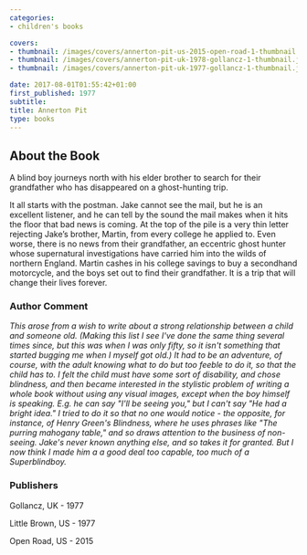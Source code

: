 ```yaml
---
categories:
- children's books

covers:
- thumbnail: /images/covers/annerton-pit-us-2015-open-road-1-thumbnail.jpg
- thumbnail: /images/covers/annerton-pit-uk-1978-gollancz-1-thumbnail.jpg
- thumbnail: /images/covers/annerton-pit-uk-1977-gollancz-1-thumbnail.jpg

date: 2017-08-01T01:55:42+01:00
first_published: 1977
subtitle:
title: Annerton Pit
type: books
---
```

About the Book
--------------
A blind boy journeys north with his elder brother to search for their grandfather who has disappeared on a ghost-hunting trip.

It all starts with the postman. Jake cannot see the mail, but he is an excellent listener, and he can tell by the sound the mail makes when it hits the floor that bad news is coming. At the top of the pile is a very thin letter rejecting Jake’s brother, Martin, from every college he applied to. Even worse, there is no news from their grandfather, an eccentric ghost hunter whose supernatural investigations have carried him into the wilds of northern England. Martin cashes in his college savings to buy a secondhand motorcycle, and the boys set out to find their grandfather. It is a trip that will change their lives forever.

### Author Comment

_This arose from a wish to write about a strong relationship between a child and someone old. (Making this list I see I've done the same thing several times since, but this was when I was only fifty, so it isn't something that started bugging me when I myself got old.) It had to be an adventure, of course, with the adult knowing what to do but too feeble to do it, so that the child has to. I felt the child must have some sort of disability, and chose blindness, and then became interested in the stylistic problem of writing a whole book without using any visual images, except when the boy himself is speaking. E.g. he can say "I'll be seeing you," but I can't say "He had a bright idea." I tried to do it so that no one would notice - the opposite, for instance, of Henry Green's Blindness, where he uses phrases like "The purring mahogany table," and so draws attention to the business of non-seeing. Jake's never known anything else, and so takes it for granted. But I now think I made him a a good deal too capable, too much of a Superblindboy._

### Publishers
Gollancz, UK - 1977

Little Brown, US - 1977

Open Road, US - 2015
